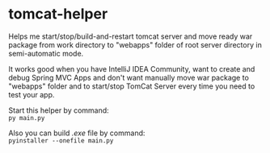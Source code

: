 # tomcat-helper
Helps me start/stop/build-and-restart tomcat server and move ready war package from work directory to "webapps" folder of root server directory in semi-automatic mode.

It works good when you have IntelliJ IDEA Community, want to create and debug Spring MVC Apps and don't want manually move war package to "webapps" folder and to start/stop TomCat Server every time you need to test your app.

Start this helper by command: <br>
<code>py main.py</code>

Also you can build <i>.exe</i> file by command:
<br>
<code>pyinstaller --onefile main.py</code>

